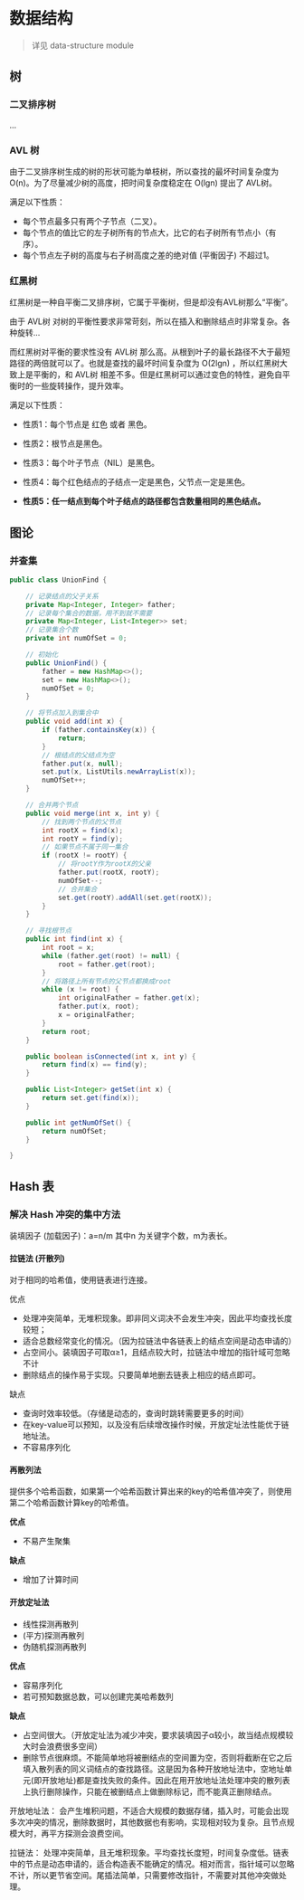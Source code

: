 # 数据结构


> 详见 data-structure module



## 树

### 二叉排序树

...

### AVL 树

由于二叉排序树生成的树的形状可能为单枝树，所以查找的最坏时间复杂度为 O(n)。为了尽量减少树的高度，把时间复杂度稳定在 O(lgn) 提出了 AVL树。

满足以下性质：

- 每个节点最多只有两个子节点（二叉）。
- 每个节点的值比它的左子树所有的节点大，比它的右子树所有节点小（有序）。
- 每个节点左子树的高度与右子树高度之差的绝对值 (平衡因子) 不超过1。

### 红黑树

红黑树是一种自平衡二叉排序树，它属于平衡树，但是却没有AVL树那么“平衡”。

由于 AVL树 对树的平衡性要求非常苛刻，所以在插入和删除结点时非常复杂。各种旋转...

而红黑树对平衡的要求性没有 AVL树 那么高。从根到叶子的最长路径不大于最短路径的两倍就可以了。也就是查找的最坏时间复杂度为 O(2lgn) ，所以红黑树大致上是平衡的，和 AVL树 相差不多。但是红黑树可以通过变色的特性，避免自平衡时的一些旋转操作，提升效率。





满足以下性质：

* 性质1：每个节点是 红色 或者 黑色。

* 性质2：根节点是黑色。

* 性质3：每个叶子节点（NIL）是黑色。

* 性质4：每个红色结点的子结点一定是黑色，父节点一定是黑色。

* **性质5：任一结点到每个叶子结点的路径都包含数量相同的黑色结点。**












## 图论

### 并查集

```java
public class UnionFind {

    // 记录结点的父子关系
    private Map<Integer, Integer> father;
    // 记录每个集合的数据，用不到就不需要
    private Map<Integer, List<Integer>> set;
    // 记录集合个数
    private int numOfSet = 0;

    // 初始化
    public UnionFind() {
        father = new HashMap<>();
        set = new HashMap<>();
        numOfSet = 0;
    }

    // 将节点加入到集合中
    public void add(int x) {
        if (father.containsKey(x)) {
            return;
        }
        // 根结点的父结点为空
        father.put(x, null);
        set.put(x, ListUtils.newArrayList(x));
        numOfSet++;
    }

    // 合并两个节点
    public void merge(int x, int y) {
        // 找到两个节点的父节点
        int rootX = find(x);
        int rootY = find(y);
		// 如果节点不属于同一集合
        if (rootX != rootY) {
            // 将rootY作为rootX的父亲
            father.put(rootX, rootY);
            numOfSet--;
            // 合并集合
            set.get(rootY).addAll(set.get(rootX));
        }
    }

    // 寻找根节点
    public int find(int x) {
        int root = x;
        while (father.get(root) != null) {
            root = father.get(root);
        }
        // 将路径上所有节点的父节点都换成root
        while (x != root) {
            int originalFather = father.get(x);
            father.put(x, root);
            x = originalFather;
        }
        return root;
    }

    public boolean isConnected(int x, int y) {
        return find(x) == find(y);
    }

    public List<Integer> getSet(int x) {
        return set.get(find(x));
    }

    public int getNumOfSet() {
        return numOfSet;
    }

}
```





## Hash 表

### 解决 Hash 冲突的集中方法

装填因子 (加载因子)：a=n/m 其中n 为关键字个数，m为表长。

#### 拉链法 (开散列)

对于相同的哈希值，使用链表进行连接。

优点

* 处理冲突简单，无堆积现象。即非同义词决不会发生冲突，因此平均查找长度较短；
* 适合总数经常变化的情况。（因为拉链法中各链表上的结点空间是动态申请的）
* 占空间小。装填因子可取α≥1，且结点较大时，拉链法中增加的指针域可忽略不计
* 删除结点的操作易于实现。只要简单地删去链表上相应的结点即可。

缺点

* 查询时效率较低。（存储是动态的，查询时跳转需要更多的时间）
* 在key-value可以预知，以及没有后续增改操作时候，开放定址法性能优于链地址法。
* 不容易序列化

#### 再散列法

提供多个哈希函数，如果第一个哈希函数计算出来的key的哈希值冲突了，则使用第二个哈希函数计算key的哈希值。

**优点**

* 不易产生聚集

**缺点**

* 增加了计算时间

#### 开放定址法

* 线性探测再散列
* (平方)探测再散列
* 伪随机探测再散列

**优点**

* 容易序列化
* 若可预知数据总数，可以创建完美哈希数列

**缺点**

* 占空间很大。（开放定址法为减少冲突，要求装填因子α较小，故当结点规模较大时会浪费很多空间）
* 删除节点很麻烦。不能简单地将被删结点的空间置为空，否则将截断在它之后填入散列表的同义词结点的查找路径。这是因为各种开放地址法中，空地址单元(即开放地址)都是查找失败的条件。因此在用开放地址法处理冲突的散列表上执行删除操作，只能在被删结点上做删除标记，而不能真正删除结点。

开放地址法： 会产生堆积问题，不适合大规模的数据存储，插入时，可能会出现多次冲突的情况，删除数据时，其他数据也有影响，实现相对较为复杂。且节点规模大时，再平方探测会浪费空间。

拉链法： 处理冲突简单，且无堆积现象。平均查找长度短，时间复杂度低。链表中的节点是动态申请的，适合构造表不能确定的情况。相对而言，指针域可以忽略不计，所以更节省空间。尾插法简单，只需要修改指针，不需要对其他冲突做处理。

